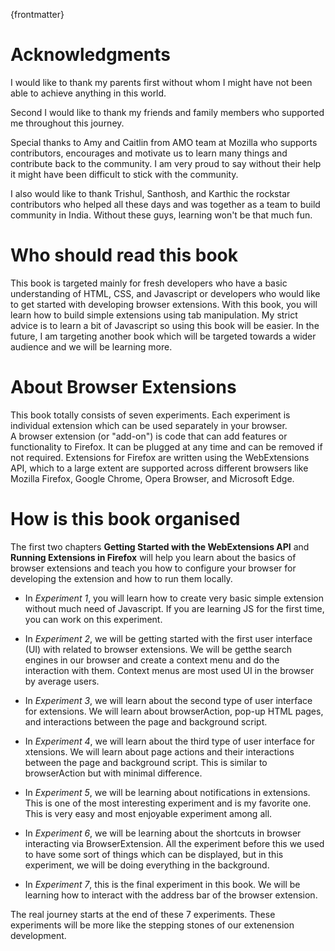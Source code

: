 {frontmatter}

# Acknowledgments

I would like to thank my parents first without whom I might have not been able to achieve anything in this world.

Second I would like to thank my friends and family members who supported me throughout this journey.

Special thanks to Amy and Caitlin from AMO team at Mozilla who supports contributors, encourages and motivate us to learn many things and contribute back to the community. I am very proud to say without their help it might have been difficult to stick with the community.

I also would like to thank Trishul, Santhosh, and Karthic the rockstar contributors who helped all these days and was together as a team to build community in India. Without these guys, learning won't be that much fun.

# Who should read this book

This book is targeted mainly for fresh developers who have a basic understanding of HTML, CSS, and Javascript or developers who would like to get started with developing browser extensions. With this book, you will learn how to build simple extensions using tab manipulation. My strict advice is to learn a bit of Javascript so using this book will be easier. In the future, I am targeting another book which will be targeted towards a wider audience and we will be learning more. 

# About Browser Extensions
This book totally consists of seven experiments. Each experiment is individual extension which can be used separately in your browser.  
 A browser extension (or "add-on") is code that can add features or functionality to Firefox.  It can be plugged at any time and can be removed if not required. Extensions for Firefox are written using the WebExtensions API, which to a large extent are supported across different browsers like Mozilla Firefox, Google Chrome, Opera Browser, and Microsoft Edge. 

# How is this book organised

The first two chapters **Getting Started with the WebExtensions API** and **Running Extensions in Firefox** will help you learn about the basics of browser extensions and teach you how to configure your browser for developing the extension and how to run them locally.

- In *Experiment 1*, you will learn how to create very basic simple extension without much need of Javascript. If you are learning JS for the first time, you can work on this experiment.

- In *Experiment 2*, we will be getting started with the first user interface (UI) with related to browser extensions. We will be getthe search engines in our browser and create a context menu and do the interaction with them. Context menus are most used UI in the browser by average users.

- In *Experiment 3*, we will learn about the second type of user interface for extensions.  We will learn about browserAction, pop-up HTML pages, and interactions between the page and background script.

- In *Experiment 4*, we will learn about the third type of user interface for xtensions.  We will learn about page actions and their interactions between the page and background script. This is similar to browserAction but with minimal difference.

- In *Experiment 5*, we will be learning about notifications in extensions. This is one of the most interesting experiment and is my favorite one. This is very easy and most enjoyable experiment among all.

- In *Experiment 6*, we will be learning about the shortcuts in browser interacting via BrowserExtension.   All the experiment before this we used to have some sort of things which can be displayed, but in this experiment, we will be doing everything in the background.

- In *Experiment 7*,  this is the final experiment in this book. We will be learning how to interact with the address bar of the browser extension.

The real journey starts at the end of these 7 experiments. These experiments will be more like the stepping stones of our extenension development. 

